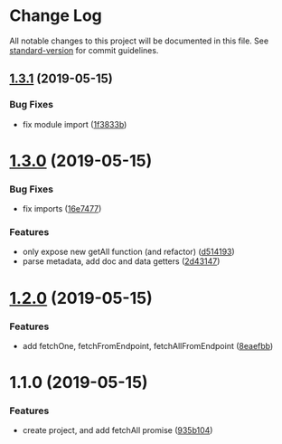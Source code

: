 # Change Log

All notable changes to this project will be documented in this file. See [standard-version](https://github.com/conventional-changelog/standard-version) for commit guidelines.

<a name="1.3.1"></a>
## [1.3.1](https://github.com/LyonDataViz/gridify-oddata/compare/v1.3.0...v1.3.1) (2019-05-15)


### Bug Fixes

* fix module import ([1f3833b](https://github.com/LyonDataViz/gridify-oddata/commit/1f3833b))



<a name="1.3.0"></a>
# [1.3.0](https://github.com/LyonDataViz/gridify-oddata/compare/v1.2.0...v1.3.0) (2019-05-15)


### Bug Fixes

* fix imports ([16e7477](https://github.com/LyonDataViz/gridify-oddata/commit/16e7477))


### Features

* only expose new getAll function (and refactor) ([d514193](https://github.com/LyonDataViz/gridify-oddata/commit/d514193))
* parse metadata, add doc and data getters ([2d43147](https://github.com/LyonDataViz/gridify-oddata/commit/2d43147))



<a name="1.2.0"></a>
# [1.2.0](https://github.com/LyonDataViz/gridify-oddata/compare/v1.1.0...v1.2.0) (2019-05-15)


### Features

* add fetchOne, fetchFromEndpoint, fetchAllFromEndpoint ([8eaefbb](https://github.com/LyonDataViz/gridify-oddata/commit/8eaefbb))



<a name="1.1.0"></a>
# 1.1.0 (2019-05-15)


### Features

* create project, and add fetchAll promise ([935b104](https://github.com/LyonDataViz/gridify-oddata/commit/935b104))
